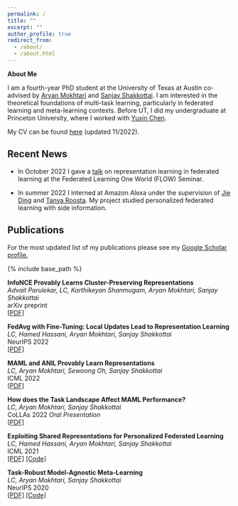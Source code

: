 ```yaml
---
permalink: /
title: ""
excerpt: ""
author_profile: true
redirect_from: 
  - /about/
  - /about.html
---
```


**About Me**

I am a fourth-year PhD student at the University of Texas at Austin co-advised by [Aryan Mokhtari](https://sites.utexas.edu/mokhtari/) and [Sanjay Shakkottai](https://sites.google.com/view/sanjay-shakkottai/home). I am interested in the theoretical foundations of multi-task learning, particularly in federated learning and meta-learning contexts. Before UT, I did my undergraduate at Princeton University, where I worked with [Yuxin Chen](https://yuxinchen2020.github.io/). 

My CV can be found [here](https://liamc2196.github.io/files/Liamc_CV_nov22.pdf) (updated 11/2022).

## Recent News

- In October 2022 I gave a [talk](https://sites.google.com/view/one-world-seminar-series-flow/archive/2022) on representation learning in federated learning at the Federated Learning One World (FLOW) Seminar.

- In summer 2022 I interned at Amazon Alexa under the supervision of [Jie Ding](https://jding.org/) and [Tanya Roosta](https://www.amazon.science/author/tanya-g-roosta). My project studied personalized federated learning with side information.


## Publications

For the most updated list of my publications please see my <u><a href="{{https://scholar.google.com/citations?user=MRLe02cAAAAJ&hl=en}}">Google Scholar profile</a>.</u>


{% include base_path %}

<!---{% for post in site.publications reversed %}
          {% include archive-single.html %}
     {% endfor %}--->
     
**InfoNCE Provably Learns Cluster-Preserving Representations**  
*Advait Parulekar, LC, Karthikeyan Shanmugam, Aryan Mokhtari, Sanjay Shakkottai*  
arXiv preprint   
[\[PDF\]](https://arxiv.org/pdf/2302.07920.pdf)

**FedAvg with Fine-Tuning: Local Updates Lead to Representation Learning**  
*LC, Hamed Hassani, Aryan Mokhtari, Sanjay Shakkottai*  
NeurIPS 2022     
[\[PDF\]](https://arxiv.org/pdf/2205.13692.pdf)

**MAML and ANIL Provably Learn Representations**  
*LC, Aryan Mokhtari, Sewoong Oh, Sanjay Shakkottai*  
ICML 2022     
[\[PDF\]](https://arxiv.org/pdf/2202.03483.pdf)

**How does the Task Landscape Affect MAML Performance?**  
*LC, Aryan Mokhtari, Sanjay Shakkottai*  
CoLLAs 2022 *Oral Presentation*   
[\[PDF\]](https://arxiv.org/pdf/2010.14672.pdf)

**Exploiting Shared Representations for Personalized Federated
Learning**  
*LC, Hamed Hassani, Aryan Mokhtari, Sanjay Shakkottai*  
ICML 2021    
[\[PDF\]](https://arxiv.org/pdf/2102.07078.pdf) [\[Code\]](https://github.com/lgcollins/FedRep)

**Task-Robust Model-Agnostic Meta-Learning**  
*LC, Aryan Mokhtari, Sanjay Shakkottai*  
NeurIPS 2020    
[\[PDF\]](https://arxiv.org/abs/2002.04766.pdf) [\[Code\]](https://github.com/lgcollins/tr-maml)
